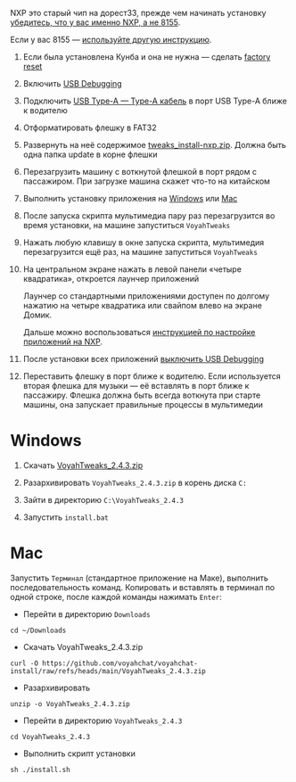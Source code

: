 NXP это старый чип на дорест33, прежде чем начинать установку [убедитесь, что у вас именно NXP, а не 8155](https://t.me/voyahchat/32898/92496).

Если у вас 8155 — [используйте другую инструкцию](tweaks_install.md).

1. Если была установлена Кунба и она не нужна — сделать [factory reset](reset.md)

2. Включить [USB Debugging](usb-debugging.md)

3. Подключить [USB Type-A — Type-A кабель](cable.md) в порт USB Type-A ближе к водителю

4. Отформатировать флешку в FAT32

5. Развернуть на неё содержимое [tweaks_install-nxp.zip](tweaks_install-nxp.zip). Должна быть одна папка update в корне флешки

6. Перезагрузить машину с воткнутой флешкой в порт рядом с пассажиром. При загрузке машина скажет что-то на китайском

7. Выполнить установку приложения на [Windows](#windows) или [Mac](#mac)

8. После запуска скрипта мультимедиа пару раз перезагрузится во время установки, на машине запуститься `VoyahTweaks`

9. Нажать любую клавишу в окне запуска скрипта, мультимедия перезагрузится ещё раз, на машине запуститься `VoyahTweaks`

10. На центральном экране нажать в левой панели «четыре квадратика», откроется лаунчер приложений

    Лаунчер со стандартными приложениями доступен по долгому нажатию на четыре квадратика или свайпом влево на экране Домик.

    Дальше можно воспользоваться [инструкцией по настройке приложений на NXP](software_setup-nxp.md).

11. После установки всех приложений [выключить USB Debugging](usb-debugging.md)

12. Переставить флешку в порт ближе к водителю. Если используется вторая флешка для музыки — её вставлять в порт ближе к пассажиру. Флешка должна быть всегда воткнута при старте машины, она запускает правильные процессы в мультимедии

# Windows

1. Скачать [VoyahTweaks_2.4.3.zip](https://github.com/voyahchat/voyahchat-install/raw/refs/heads/main/VoyahTweaks_2.4.3.zip)

2. Разархивировать `VoyahTweaks_2.4.3.zip` в корень диска `C:`

3. Зайти в директорию `C:\VoyahTweaks_2.4.3`

4. Запустить `install.bat`

# Mac

Запустить `Терминал` (стандартное приложение на Маке), выполнить последовательность команд. Копировать и вставлять в терминал по одной строке, после каждой команды нажимать `Enter`:
  * Перейти в директорию `Downloads`
```
cd ~/Downloads
```
  * Скачать VoyahTweaks_2.4.3.zip
```
curl -O https://github.com/voyahchat/voyahchat-install/raw/refs/heads/main/VoyahTweaks_2.4.3.zip
```
  * Разархивировать
```
unzip -o VoyahTweaks_2.4.3.zip
```
  * Перейти в директорию `VoyahTweaks_2.4.3`
```
cd VoyahTweaks_2.4.3
```
  * Выполнить скрипт установки
```
sh ./install.sh
```

